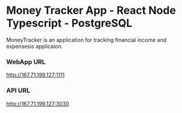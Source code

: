 # Money Tracker App - React Node Typescript - PostgreSQL

MoneyTracker is an application for tracking financial income and expensesis applicaion.

### WebApp URL
http://167.71.199.127:1111

### API URL
http://167.71.199.127:3030

